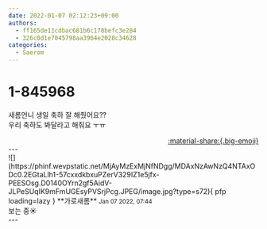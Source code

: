 ```yaml
---
date: 2022-01-07 02:12:23+09:00
authors:
  - ff165de11cdbac681b6c178befc3e284
  - 326c0d1e7045798aa3964e2028c34628
categories:
  - Saerom
---
```


# 1-845968

<div class="post-container" markdown="1">
<div class="content-container md-sidebar__scrollwrap" markdown="1">

새롬언니 생일 축하 잘 해줬어요??<br>우리 축하도 봐달라고 해줘요 ㅜㅠ

</div>
</div>

<div style="text-align: right;" markdown="1">
<a href="https://weverse.io/fromis9/fanpost/1-845968" style="text-align: right;">:material-share:{.big-emoji}</a>
</div>
---

<div class="comments-container md-sidebar__scrollwrap" markdown="1">
<div class="comment" markdown="1">
<div class='id-container' markdown="1">
![](https://phinf.wevpstatic.net/MjAyMzExMjNfNDgg/MDAxNzAwNzQ4NTAxODc0.2EGtaLlh1-57cxxdkbxuPZerV329IZ1e5jfx-PEESOsg.D0140OYrn2gf5AidV-JLPeSUqIK9mFmUGEsyPVSrjPcg.JPEG/image.jpg?type=s72){ pfp loading=lazy }
**<span class="artist">가로새롬</span>** <small>Jan 07 2022, 07:44</small><br>
</div>
<div class='comment-body' markdown="1">
보는 중☀️
</div>
</div>
</div>
---
